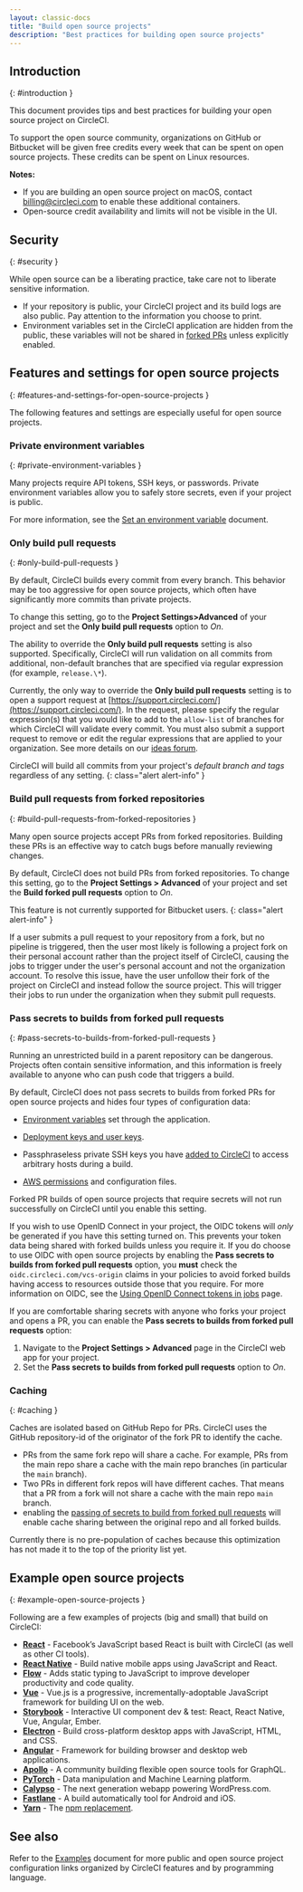 ```yaml
---
layout: classic-docs
title: "Build open source projects"
description: "Best practices for building open source projects"
---
```


## Introduction
{: #introduction }

This document provides tips and best practices for building your open source project on CircleCI.

To support the open source community, organizations on GitHub or Bitbucket will be given free credits every week that can be spent on open source projects. These credits can be spent on Linux resources.

**Notes:**
* If you are building an open source project on macOS, contact billing@circleci.com to enable these additional containers.
* Open-source credit availability and limits will not be visible in the UI.

## Security
{: #security }

While open source can be a liberating practice, take care not to liberate sensitive information.

- If your repository is public, your CircleCI project and its build logs are also public. Pay attention to the information you choose to print.
- Environment variables set in the CircleCI application are hidden from the public, these variables will not be shared in [forked PRs](#pass-secrets-to-builds-from-forked-pull-requests)
unless explicitly enabled.

## Features and settings for open source projects
{: #features-and-settings-for-open-source-projects }

The following features and settings are especially useful for open source projects.

### Private environment variables
{: #private-environment-variables }

Many projects require API tokens, SSH keys, or passwords. Private environment variables allow you to safely store secrets, even if your project is public.

For more information, see the [Set an environment variable]({{site.baseurl}}/set-environment-variable/#set-an-environment-variable-in-a-project) document.

### Only build pull requests
{: #only-build-pull-requests }

By default, CircleCI builds every commit from every branch. This behavior may be too aggressive for open source projects, which often have significantly more commits than private projects.

To change this setting, go to the **Project Settings>Advanced** of your project and set the **Only build pull requests** option to _On_.

The ability to override the **Only build pull requests** setting is also supported. Specifically, CircleCI will run validation on all commits from additional, non-default branches that are specified via regular expression (for example, `release.\*`).

Currently, the only way to override the **Only build pull requests** setting is to open a support request at [https://support.circleci.com/](https://support.circleci.com/). In the request, please specify the regular expression(s) that you would like to add to the `allow-list` of branches for which CircleCI will validate every commit. You must also submit a support request to remove or edit the regular expressions that are applied to your organization. See more details on our [ideas forum](https://circleci.canny.io/cloud-feature-requests/p/allow-branch-whitelist-to-override-only-build-pull-requests).

CircleCI will build all commits from your project's *default branch and tags* regardless of any setting.
{: class="alert alert-info" }

### Build pull requests from forked repositories
{: #build-pull-requests-from-forked-repositories }

Many open source projects accept PRs from forked repositories. Building these PRs is an effective way to catch bugs before manually reviewing changes.

By default, CircleCI does not build PRs from forked repositories. To change this setting, go to the **Project Settings > Advanced** of your project and set the **Build forked pull requests** option to _On_.

This feature is not currently supported for Bitbucket users.
{: class="alert alert-info" }

If a user submits a pull request to your repository from a fork, but no pipeline is triggered, then the user most likely is following a project fork on their personal account rather than the project itself of CircleCI, causing the jobs to trigger under the user's personal account and not the organization account. To resolve this issue, have the user unfollow their fork of the project on CircleCI and instead follow the source project. This will trigger their jobs to run under the organization when they submit pull requests.

### Pass secrets to builds from forked pull requests
{: #pass-secrets-to-builds-from-forked-pull-requests }

Running an unrestricted build in a parent repository can be dangerous. Projects often contain sensitive information, and this information is freely available to anyone who can push code that triggers a build.

By default, CircleCI does not pass secrets to builds from forked PRs for open source projects and hides four types of configuration data:

- [Environment variables](#private-environment-variables) set through the application.

- [Deployment keys and user keys]({{site.baseurl}}/github-integration/#deploy-keys-and-user-keys).

- Passphraseless private SSH keys you have [added to CircleCI]({{site.baseurl}}/add-ssh-key) to access arbitrary hosts during a build.

- [AWS permissions]({{site.baseurl}}/deploy-to-aws) and configuration files.

Forked PR builds of open source projects that require secrets will not run successfully on CircleCI until you enable this setting.

If you wish to use OpenID Connect in your project, the OIDC tokens will _only_ be generated if you have this setting turned on. This prevents your token data being shared with forked builds unless you require it. If you do choose to use OIDC with open source projects by enabling the **Pass secrets to builds from forked pull requests** option, you **must** check the `oidc.circleci.com/vcs-origin` claims in your policies to avoid forked builds having access to resources outside those that you require. For more information on OIDC, see the [Using OpenID Connect tokens in jobs](/docs/openid-connect-tokens/) page.

If you are comfortable sharing secrets with anyone who forks your project and opens a PR, you can enable the **Pass secrets to builds from forked pull requests** option:

1. Navigate to the **Project Settings > Advanced** page in the CircleCI web app for your project.
1. Set the **Pass secrets to builds from forked pull requests** option to _On_.

### Caching
{: #caching }

Caches are isolated based on GitHub Repo for PRs. CircleCI uses the GitHub
repository-id of the originator of the fork PR to identify the cache.
- PRs from the same fork repo will share a cache. For example, PRs from the
  main repo share a cache with the main repo branches (in particular the
  `main` branch).
- Two PRs in different fork repos will have different caches. That means
  that a PR from a fork will not share a cache with the main repo `main` branch.
- enabling the [passing of secrets to build from forked pull requests](#pass-secrets-to-builds-from-forked-pull-requests)
  will enable cache sharing between the original repo and all forked builds.

Currently there is no pre-population of caches because this optimization has not made it to the top of the priority list yet.

## Example open source projects
{: #example-open-source-projects }

Following are a few examples of projects (big and small) that build on CircleCI:

- **[React](https://github.com/facebook/react)** - Facebook’s JavaScript based React is built with CircleCI (as well as other CI tools).
- **[React Native](https://github.com/facebook/react-native/)** - Build native mobile apps using JavaScript and React.
- **[Flow](https://github.com/facebook/flow/)** - Adds static typing to JavaScript to improve developer productivity and code quality.
- **[Vue](https://github.com/vuejs/vue)** -  Vue.js is a progressive, incrementally-adoptable JavaScript framework for building UI on the web.
- **[Storybook](https://github.com/storybookjs/storybook)** - Interactive UI component dev & test: React, React Native, Vue, Angular, Ember.
- **[Electron](https://github.com/electron/electron)** - Build cross-platform desktop apps with JavaScript, HTML, and CSS.
- **[Angular](https://github.com/angular/angular)** - Framework for building browser and desktop web applications.
- **[Apollo](https://github.com/apollographql)** - A community building flexible open source tools for GraphQL.
- **[PyTorch](https://github.com/pytorch/pytorch)** - Data manipulation and Machine Learning platform.
- **[Calypso](https://github.com/Automattic/wp-calypso)** - The next generation webapp powering WordPress.com.
- **[Fastlane](https://github.com/fastlane/fastlane)** - A build automatically tool for Android and iOS.
- **[Yarn](https://github.com/yarnpkg/yarn)** - The [npm replacement](https://circleci.com/blog/why-are-developers-moving-to-yarn/).

## See also

Refer to the [Examples]({{site.baseurl}}/example-configs/) document for more public and open source project configuration links organized by CircleCI features and by programming language.
